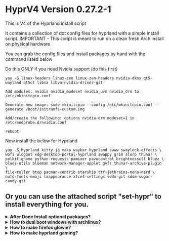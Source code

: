 # HyprV4 Version 0.27.2-1
This is V4 of the Hyprland install script

It contains a collection of dot config files for hyprland with a simple install script.
IMPORTANT - This script is meant to run on a clean fresh Arch install on physical hardware

You can grab the config files and install packages by hand with the command listed below

Do this ONLY if you need Nvidia support (do this first)
```
yay -S linux-headers linux-zen linux-zen-headers nvidia-dkms qt5-wayland qt5ct libva libva-nvidia-driver-git

Add modules: nvidia nvidia_modeset nvidia_uvm nvidia_drm to /etc/mkinitcpio.conf

Generate new image: sudo mkinitcpio --config /etc/mkinitcpio.conf --generate /boot/initramfs-custom.img

Add/create the following: options nvidia-drm modeset=1 in /etc/modprobe.d/nvidia.conf

reboot!
```

Now install the below for Hyprland

```
yay -S hyprland kitty jq mako waybar-hyprland swww swaylock-effects \
wofi wlogout xdg-desktop-portal-hyprland swappy grim slurp thunar \
polkit-gnome python-requests pamixer pavucontrol brightnessctl bluez \
bluez-utils blueman network-manager-applet gvfs thunar-archive-plugin \
file-roller btop pacman-contrib starship ttf-jetbrains-mono-nerd \
noto-fonts-emoji lxappearance xfce4-settings sddm-git sddm-sugar-candy-git 
```

Or you can use the attached script "set-hypr" to install everything for you.
-

<details>
  <summary><strong> After Done  Install optional packages? </strong></summary>

- #### Any Nerd Fonts installed and used by your terminal emulator to display icon (Highly Recommended: JetBrains Mono, since most of the config using this font)

- You can use lime-desu script to download any Nerd Fonts (requires [fzf](https://github.com/junegunn/fzf)&[wget](https://archlinux.org/packages/extra/x86_64/wget))
```
sudo pacman -S fzf wget
```
- run this next when fzf & wget install done
```
bash -c "$(curl -Ls https://raw.githubusercontent.com/lime-desu/bin/main/nf-dl)"
```
---
- #### install all font manual
```
pacman -S ttf-dejavu ttf-liberation ttf-droid ttf-ubuntu-font-family noto-fonts noto-fonts-cjk ttf-font-awesome

yay -S ttf-gelasio-ib ttf-caladea ttf-carlito ttf-liberation-sans-narrow ttf-ms-fonts
```
---
- #### install obs-studio & font-manager
```
pacman -S obs-studio
yay -S font-manager
```
---
- #### install webcord it just discord but can sharing srceen on wayland&hyprland
```
git clone https://aur.archlinux.org/webcord.git
cd webcord
makepkg -si
```
---
- #### install AppImageLauncher for just use appimage
```
yay -S AppImageLauncher
```
---
- #### install imagemagick for custom neofetch with image like .png|.jpg|.gif (requires [neofetch config](https://github.com/oniichanx/neofetch))
```
sudo pacman -S imagemagick
```
---
- #### set default-web-browser to librewolf
```
xdg-settings set default-web-browser librewolf.desktop
```
  </details>
</details>

<details>
  <summary><strong> How to dual boot windows with archlinux? </strong></summary>
  
---
- Step 1
```
sudo pacman -S os-prober
```
- Step 2
```
sudo mkinitcpio -P
```
- Step 3 remove # on GRUB_DISABLE_OS_PEROBER=false
```
sudo nano /etc/default/grub
```
- Step 4
```
sudo grub-install --target=x86_64-efi --efi-directory=/efi --boot-directory=/efi --bootloader-id=GRUB
```
or
```
sudo grub-install --target=x86_64-efi --efi-directory=/boot --bootloader-id=GRUB --boot-directory=/mnt/boot
```
- Step 5
```
sudo grub-mkconfig -o /efi/grub/grub.cfg
```
- Done

---
  </details>
</details>

<details>
  <summary><strong> How to make firefox glowie? </strong></summary>

(requires [hnhx config](https://github.com/hnhx/user.js) or [My config](https://github.com/oniichanx/neofetch/tree/main/firefox))

  </details>
</details>

<details>
  <summary><strong> How to make hyprland gaming? </strong></summary>
  
- #### Install steam
```
sudo pacman -S steam
```
---
- #### Install wine & lutris
```
sudo pacman -S --needed --noconfirm lutris wine-staging wine-mono
```
---
- #### if you want play minecraft
```
sudo pacman -S --needed --noconfirm cava vscodium-bin prismlauncher-qt5-bin
```
---
- #### if you want play game on windows (requires [StartWine](https://github.com/RusNor/StartWine-Launcher))
```
curl -sLo /dev/null -w '%{url_effective}' https://github.com/RusNor/StartWine-Launcher/releases/latest
copy output link
wget https://github.com/RusNor/StartWine-Launcher/releases/tag/StartWine_v***
chmod +x StartWine_v*
./StartWine_v37*
```
or Aur
```
yay -S --needed --noconfirm startwine
```
---
- #### if you want change wallpaper quick (requires [Waypaper](https://github.com/anufrievroman/waypaper))
```
sudo pacman -S --needed --noconfirm python-pip python-pipx swaybg
```
```
pip install waypaper
```
```
pipx install waypaper
```
Add this line in your hyprland.conf
```
exec-once=waypaper --restore
```
reboot
`waypaper` will run GUI application.

---

  </details>
</details>




